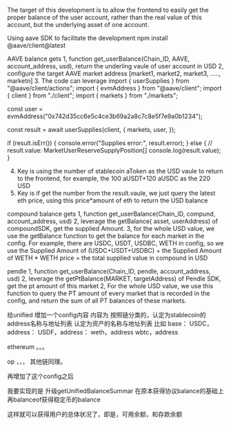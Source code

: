 The target of this development is to allow the frontend to easily get the proper balance of the user account, rather than the real value of this account, but the underlying asset of one account.

Using aave SDK to facilitate the development
npm install @aave/client@latest


AAVE balance gets
1, function get_userBalance(Chain_ID, AAVE, account_address, usd), return the underling vaule of user account in USD
2, configure the target AAVE market address [market1, market2, market3, ....., marketn]
3. The code can leverage
import { userSupplies } from "@aave/client/actions";
import { evmAddress } from "@aave/client";
import { client } from "./client";
import { markets } from "./markets";

const user = evmAddress("0x742d35cc6e5c4ce3b69a2a8c7c8e5f7e9a0b1234");

const result = await userSupplies(client, {
  markets,
  user,
});

if (result.isErr()) {
  console.error("Supplies error:", result.error);
} else {
  // result.value: MarketUserReserveSupplyPosition[]
  console.log(result.value);
}

4. Key is using the number of stablecoin aToken as the USD vaule to return to the frontend, for example, the 100 aUSDT+120 aUSDC as the 220 USD
5. Key is if get the number from the result.vaule, we just query the latest eth price, using this price*amount of eth to return the USD balance  

compound balance gets
1, function get_userBalance(Chain_ID, compund, account_address, usd)
2, leverage the getBalance( asset, userAddress) of compoundSDK, get the supplied Amount.
3, for the whole USD value, we use the getBalance function to get the balance for each market in the config. For example, there are USDC, USDT, USDBC, WETH in config, so we use the Supplied Amount of (USDC+USDT+USDBC) + the  Supplied Amount of WETH * WETH price = the total supplied value in compound in USD

pendle
1, function get_userBalance(Chain_ID, pendle, account_address, usd)
2, leverage the getPtBalance(MARKET, targetAddress) of Pendle SDK, get the pt amount of this market
2, For the whole USD value, we use this function to query the PT amount of every market that is recorded in the config, and return the sum of all PT balances of these markets.



给unified 增加一个config内容
内容为
按照链分类的，认定为stablecoin的address名称与地址列表
认定为资产的名称与地址列表
比如
base：
USDC，address：
USDF，address：
weth，address
wbtc，address

ethereum
。。。

op
，，，
其他链同理。

再增加了这个config之后

我要实现的是
升级getUnifiedBalanceSummar
在原本获得协议balance的基础上
再balanceof获得稳定币的balance

这样就可以获得用户的总体状况了，即是，可用余额，和存款余额